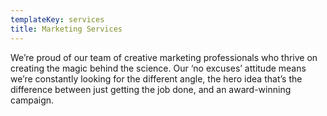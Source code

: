 ```yaml
---
templateKey: services
title: Marketing Services
---
```

We’re proud of our team of creative marketing professionals who thrive on creating the magic behind the science. Our ‘no excuses’ attitude means we’re constantly looking for the different angle, the hero idea that’s the difference between just getting the job done, and an award-winning campaign.
